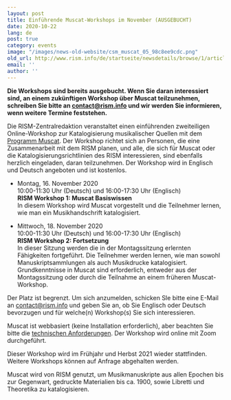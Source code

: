 ```yaml
---
layout: post
title: Einführende Muscat-Workshops im November (AUSGEBUCHT)
date: 2020-10-22
lang: de
post: true
category: events
image: "/images/news-old-website/csm_muscat_05_98c8ee9cdc.png"
old_url: http://www.rism.info/de/startseite/newsdetails/browse/1/article/64/introductory-muscat-workshops-in-november-full.html
email: ''
author: ''
---
```


**Die Workshops sind bereits ausgebucht. Wenn Sie daran interessiert sind, an einem zukünftigen Workshop über Muscat teilzunehmen, schreiben Sie bitte an [contact@rism.info](mailto:contact@rism.info "Öffnet ein Fenster zum Versenden der E-Mail") und wir werden Sie informieren, wenn weitere Termine feststehen.**

Die RISM-Zentralredaktion veranstaltet einen einführenden zweiteiligen Online-Workshop zur Katalogisierung musikalischer Quellen mit dem [Programm Muscat](/community/muscat.html "Opens internal link in current window"). Der Workshop richtet sich an Personen, die eine Zusammenarbeit mit dem RISM planen, und alle, die sich für Muscat oder die Katalogisierungsrichtlinien des RISM interessieren, sind ebenfalls herzlich eingeladen, daran teilzunehmen. Der Workshop wird in Englisch und Deutsch angeboten und ist kostenlos.

* Montag, 16. November 2020\
10:00-11:30 Uhr (Deutsch) und 16:00-17:30 Uhr (Englisch)\
**RISM Workshop 1: Muscat Basiswissen**\
In diesem Workshop wird Muscat vorgestellt und die Teilnehmer lernen, wie man ein Musikhandschrift katalogisiert.

* Mittwoch, 18. November 2020\
10:00-11:30 Uhr (Deutsch) und 16:00-17:30 Uhr (Englisch)\
**RISM Workshop 2: Fortsetzung**\
In dieser Sitzung werden die in der Montagssitzung erlernten Fähigkeiten fortgeführt. Die Teilnehmer werden lernen, wie man sowohl Manuskriptsammlungen als auch Musikdrucke katalogisiert. Grundkenntnisse in Muscat sind erforderlich, entweder aus der Montagssitzung oder durch die Teilnahme an einem früheren Muscat-Workshop. 

Der Platz ist begrenzt. Um sich anzumelden, schicken SIe bitte eine E-Mail an [contact@rism.info](mailto:contact@rism.info) und geben Sie an, ob Sie Englisch oder Deutsch bevorzugen und für welche(n) Workshop(s) Sie sich interessieren.   
  
Muscat ist webbasiert (keine Installation erforderlich), aber beachten Sie bitte die [technischen Anforderungen](/community/muscat.html#c3410 "Opens internal link in current window"). Der Workshop wird online mit Zoom durchgeführt.

Dieser Workshop wird im Frühjahr und Herbst 2021 wieder stattfinden. Weitere Workshops können auf Anfrage abgehalten werden.   
  
Muscat wird von RISM genutzt, um Musikmanuskripte aus allen Epochen bis zur Gegenwart, gedruckte Materialien bis ca. 1900, sowie Libretti und Theoretika zu katalogisieren.&nbsp;
